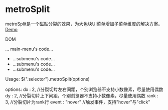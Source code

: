 metroSplit
==========

metroSplit是一个磁贴分裂的效果，为大色块UI菜单增加子菜单维度的解决方案。[Demo](lichking1201.github.io/demo/metroSplit)

DOM
	<div class="selector">
		<div class="metroSplit-main">
			... main-menu's code...
		</div>
		<div class="metroSplit-sub">
			<ul>
				<li><a>...submenu's code...</a></li>
				<li><a>...submenu's code...</a></li>
				<li><a>...submenu's code...</a></li>
			</ul>
		</div>
	</div>
		
Usage:
	$(".selector").metroSplit(options)

options:
	dx : 2,  			//分裂切片左右间距，个别浏览器不支持小数像素，尽量使用偶数
	dy : 2,				//分裂切片上下间距，个别浏览器不支持小数像素，尽量使用偶数
	rank : 3,			//分裂切片为rank行
	event : "hover" 	//触发事件，支持"hover"与"click" 